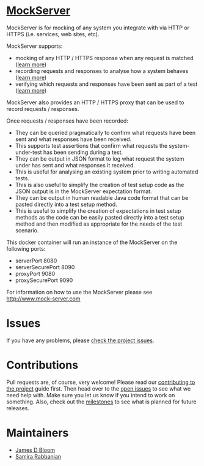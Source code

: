 [MockServer](http://www.mock-server.com)
==========

MockServer is for mocking of any system you integrate with via HTTP or HTTPS (i.e. services, web sites, etc).

MockServer supports:

* mocking of any HTTP / HTTPS response when any request is matched (<a href="#mocking">learn more</a>)
* recording requests and responses to analyse how a system behaves (<a href="#proxying">learn more</a>)
* verifying which requests and responses have been sent as part of a test (<a href="#proxying">learn more</a>)

MockServer also provides an HTTP / HTTPS proxy that can be used to record requests / responses.

Once requests / responses have been recorded:

* They can be queried pragmatically to confirm what requests have been sent and what responses have been received.
 * This supports test assertions that confirm what requests the system-under-test has been sending during a test.
* They can be output in JSON format to log what request the system under has sent and what responses it received.
 * This is useful for analysing an existing system prior to writing automated tests.
 * This is also useful to simplify the creation of test setup code as the JSON output is in the MockServer expectation format.
* They can be output in human readable Java code format that can be pasted directly into a test setup method.
 * This is useful to simplify the creation of expectations in test setup methods as the code can be easily pasted directly into a test setup method and then modified as appropriate for the needs of the test scenario.

This docker container will run an instance of the MockServer on the following ports:

* serverPort 8080
* serverSecurePort 8090
* proxyPort 9080
* proxySecurePort 9090

For information on how to use the MockServer please see http://www.mock-server.com

# Issues

If you have any problems, please [check the project issues](https://github.com/jamesdbloom/mockserver/issues?state=open).

# Contributions

Pull requests are, of course, very welcome! Please read our [contributing to the project](https://github.com/jamesdbloom/mockserver/wiki/Contributing-to-the-project) guide first. Then head over to the [open issues](https://github.com/jamesdbloom/mockserver/issues?state=open) to see what we need help with. Make sure you let us know if you intend to work on something. Also, check out the [milestones](https://github.com/jamesdbloom/mockserver/issues/milestones) to see what is planned for future releases.

# Maintainers
* [James D Bloom](http://blog.jamesdbloom.com)
* [Samira Rabbanian](https://github.com/samirarabbanian)
